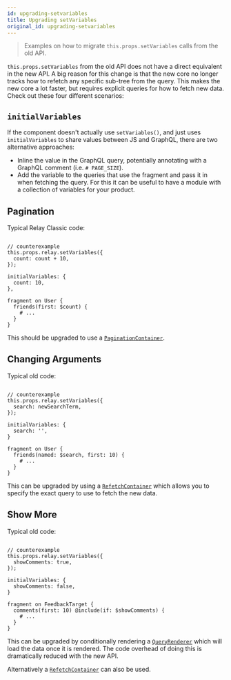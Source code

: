 ```yaml
---
id: upgrading-setvariables
title: Upgrading setVariables
original_id: upgrading-setvariables
---
```

<blockquote>
Examples on how to migrate <code>this.props.setVariables</code> calls from the old API.
</blockquote>

`this.props.setVariables` from the old API does not have a direct equivalent in the new API. A big reason for this change is that the new core no longer tracks how to refetch any specific sub-tree from the query. This makes the new core a lot faster, but requires explicit queries for how to fetch new data. Check out these four different scenarios:

## `initialVariables`

If the component doesn't actually use `setVariables()`, and just uses `initialVariables` to share values between JS and GraphQL, there are two alternative approaches:

-   Inline the value in the GraphQL query, potentially annotating with a GraphQL comment (i.e. `# PAGE_SIZE`).
-   Add the variable to the queries that use the fragment and pass it in when fetching the query. For this it can be useful to have a module with a collection of variables for your product.

## Pagination

Typical Relay Classic code:

```

// counterexample
this.props.relay.setVariables({
  count: count + 10,
});

initialVariables: {
  count: 10,
},

fragment on User {
  friends(first: $count) {
    # ...
  }
}
```

This should be upgraded to use a [`PaginationContainer`](Modern-PaginationContainer.md).

## Changing Arguments

Typical old code:

```

// counterexample
this.props.relay.setVariables({
  search: newSearchTerm,
});

initialVariables: {
  search: '',
}

fragment on User {
  friends(named: $search, first: 10) {
    # ...
  }
}
```

This can be upgraded by using a [`RefetchContainer`](Modern-RefetchContainer.md) which allows you to specify the exact query to use to fetch the new data.

## Show More

Typical old code:

```

// counterexample
this.props.relay.setVariables({
  showComments: true,
});

initialVariables: {
  showComments: false,
}

fragment on FeedbackTarget {
  comments(first: 10) @include(if: $showComments) {
    # ...
  }
}
```

This can be upgraded by conditionally rendering a [`QueryRenderer`](Modern-QueryRenderer.md) which will load the data once it is rendered. The code overhead of doing this is dramatically reduced with the new API.

Alternatively a [`RefetchContainer`](Modern-RefetchContainer.md) can also be used.
